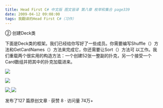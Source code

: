 ```yaml
---
title: Head First C# 中文版 图文皆译 第八章 枚举和集合 page339
date: 2009-04-12 09:08:00
tags: 我翻译的Head First C#（习作）
---
```

②  创建Deck类

  

下面是Deck类的框架。我们已经给你写好了一些成员。你需要编写Shuffle（）方法和GetCardNames（）方法来完成它，你还需要让Sort（）方法可
以工作。我们重载两个很实用的构造方法：一个创建52张一整副的扑克，另一个接受一个Card数组并把其中的扑克加载进来。

  

![](https://p-blog.csdn.net/images/p_blog_csdn_net/cuipengfei1/EntryImages/20090412/2009-04-12_08-46-07.jpg)

![](https://p-blog.csdn.net/images/p_blog_csdn_net/cuipengfei1/EntryImages/20090412/2009-04-12_08-59-33.jpg)



[ ![](https://profile.csdnimg.cn/5/2/5/3_cuipengfei1)
![](https://g.csdnimg.cn/static/user-reg-year/1x/11.png)
](https://blog.csdn.net/cuipengfei1)



发布了127 篇原创文章  ·  获赞 8  ·  访问量 74万+

